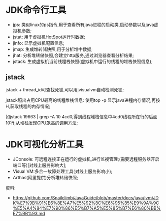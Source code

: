 # JDK命令行工具
- jps: 类似linux的ps指令,用于查看所有java进程的启动类,启动参数以及java虚拟机参数;
- jstat: 用于虚拟机HotSpot运行时数据;
- jinfo: 显示虚拟机配置信息;
- jmap: 生成堆转储快照,用于分析堆中数据;
- jhat: 分析堆转储快照,会建立http服务,通过浏览器查看分析结果;
- jstack: 生成虚拟机当前线程栈快照(虚拟机中运行的线程的堆栈快照信息);

## jstack
jstack + thread_id可查找死锁,可以用jvisualvm自动检测死锁;

jstack照出占用CPU最高的线程堆栈信息: 使用top -p <pid>显示java进程内存情况,再按H,获取线程的内存情况;

如jstack 19663 | grep -A 10 4cd0,得到线程堆栈信息中4cd0线程所在行的后面10行,从堆栈发现CPU飙高的调用方法;


# JDK可视化分析工具

- JConsole: 可远程连接正在运行的虚拟机,进行监视管理;(需要远程服务器开启端口等)[对线上服务影响大];
- Visual VM:多合一故障处理工具(对线上服务影响小);
- Arthas(阿里提供)分析堆转储快照;

资料:
- https://github.com/Snailclimb/JavaGuide/blob/master/docs/java/jvm/JDK%E7%9B%91%E6%8E%A7%E5%92%8C%E6%95%85%E9%9A%9C%E5%A4%84%E7%90%86%E5%B7%A5%E5%85%B7%E6%80%BB%E7%BB%93.md